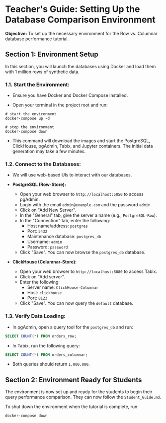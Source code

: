 # Teacher's Guide: Setting Up the Database Comparison Environment

**Objective:** To set up the necessary environment for the Row vs. Columnar database performance tutorial.

## Section 1: Environment Setup
In this section, you will launch the databases using Docker and load them with 1 million rows of synthetic data.

### 1.1. Start the Environment:

* Ensure you have Docker and Docker Compose installed.

* Open your terminal in the project root and run:

```
# start the environment
docker-compose up -d

# stop the environment
docker-compose down 
```

* This command will download the images and start the PostgreSQL, ClickHouse, pgAdmin, Tabix, and Jupyter containers. The initial data generation may take a few minutes.

### 1.2. Connect to the Databases:

* We will use web-based UIs to interact with our databases.

* **PostgreSQL (Row-Store):**

  * Open your web browser to `http://localhost:5050` to access pgAdmin.
  * Login with the email `admin@example.com` and the password `admin`.
  * Click on "Add New Server".
  * In the "General" tab, give the server a name (e.g., `PostgreSQL-Row`).
  * In the "Connection" tab, enter the following:
    * Host name/address: `postgres`
    * Port: `5432`
    * Maintenance database: `postgres_db`
    * Username: `admin`
    * Password: `password`
  * Click "Save". You can now browse the `postgres_db` database.

* **ClickHouse (Columnar-Store):**

  * Open your web browser to `http://localhost:8080` to access Tabix.
  * Click on "Add server".
  * Enter the following:
    * Server name: `ClickHouse-Columnar`
    * Host: `clickhouse`
    * Port: `8123`
  * Click "Save". You can now query the `default` database.

### 1.3. Verify Data Loading:

* In pgAdmin, open a query tool for the `postgres_db` and run:

```sql
SELECT COUNT(*) FROM orders_row;
```

* In Tabix, run the following query:

```sql
SELECT COUNT(*) FROM orders_columnar;
```

* Both queries should return `1,000,000`.

## Section 2: Environment Ready for Students

The environment is now set up and ready for the students to begin their query performance comparison. They can now follow the `Student_Guide.md`.

To shut down the environment when the tutorial is complete, run:

```
docker-compose down
```
